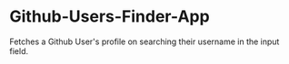 # Github-Users-Finder-App
Fetches a Github User's profile on searching their username in the input field.
